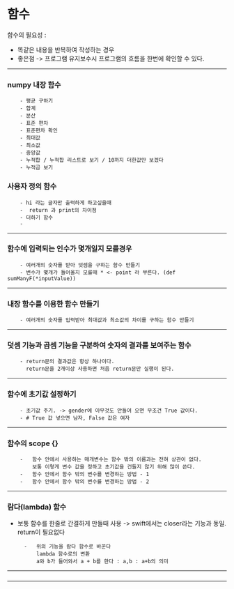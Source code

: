 # 함수

함수의 필요성 : 
- 똑같은 내용을 반복하여 작성하는 경우
- 좋은점 -> 프로그램 유지보수시 프로그램의 흐름을 한번에 확인할 수 있다. 
---
###  numpy 내장 함수
        - 평균 구하기
        - 합계
        - 분산
        - 표준 편차
        - 표준편차 확인
        - 최대값
        - 최소값
        - 중앙값
        - 누적합 / 누적합 리스트로 보기 / 10까지 더한값만 보겠다
        - 누적곱 보기
### 사용자 정의 함수
        - hi 라는 글자만 출력하게 하고싶을때 
        -  return 과 print의 차이점
        - 더하기 함수
        - 
---
### 함수에 입력되는 인수가 몇개일지 모를경우
        - 여러개의 숫자를 받아 덧셈을 구하는 함수 만들기
        - 변수가 몇개가 들어올지 모를때 * <- point 라 부른다. (def sumManyF(*inputValue))
---
### 내장 함수를 이용한 함수 만들기
        - 여러개의 숫자를 입력받아 최대값과 최소값의 차이를 구하는 함수 만들기
        
---
### 덧셈 기능과 곱셈 기능을 구분하여 숫자의 결과를 보여주는 함수
        - return문의 결과값은 항상 하나이다.
          return문을 2개이상 사용하면 처음 return문만 실행이 된다.
---
### 함수에 초기값 설정하기
        - 초기값 주기. -> gender에 아무것도 안들어 오면 무조건 True 값이다.
        - # True 값 넣으면 남자, False 값은 여자
---
### 함수의 scope {}
        -   함수 안에서 사용하는 매개변수는 함수 밖의 이름과는 전혀 상관이 없다. 
            보통 이렇게 변수 값을 정하고 초기값을 건들지 않기 위해 많이 쓴다. 
        -   함수 안에서 함수 밖의 변수를 변경하는 방법 - 1
        -   함수 안에서 함수 밖의 변수를 변경하는 방법 - 2 
---
### 람다(lambda) 함수
- 보통 함수를 한줄로 간결하게 만들때 사용 -> swift에서는 closer라는 기능과 동일.          
   return이 필요없다
            
        -   위의 기능을 람다 함수로 바꾼다
            lambda 함수로의 변환
            a와 b가 들어와서 a + b를 한다 : a,b : a+b의 의미 
---
###
---
###

